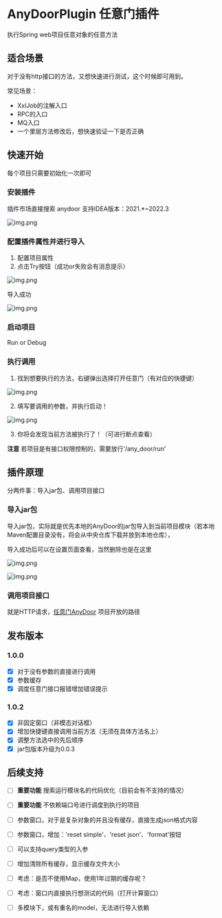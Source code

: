 # AnyDoorPlugin 任意门插件

执行Spring web项目任意对象的任意方法

## 适合场景
对于没有http接口的方法，又想快速进行测试，这个时候即可用到。

常见场景：
- XxlJob的注解入口
- RPC的入口
- MQ入口
- 一个里层方法修改后，想快速验证一下是否正确

## 快速开始
每个项目只需要初始化一次即可
### 安装插件
插件市场直接搜索 anydoor 支持IDEA版本：2021.*~2022.3

![img.png](dosc/image/安装插件.png)

### 配置插件属性并进行导入
1. 配置项目属性
2. 点击Try按钮（成功or失败会有消息提示）

![img.png](dosc/image/插件配置说明.jpg)

导入成功

![img.png](dosc/image/导入成功.png)

### 启动项目
Run or Debug

### 执行调用
1. 找到想要执行的方法，右键弹出选择打开任意门（有对应的快捷键）

![img.png](dosc/image/打开任意门.jpeg)

2. 填写要调用的参数，并执行启动！

![img.png](dosc/image/启动.png)

3. 你将会发现当前方法被执行了！（可进行断点查看） 

**注意** 若项目是有接口权限控制的，需要放行'/any_door/run'

## 插件原理
分两件事：导入jar包、调用项目接口
### 导入jar包

导入jar包，实际就是优先本地的AnyDoor的jar包导入到当前项目模块（若本地Maven配置目录没有，将会从中央仓库下载并放到本地仓库），

导入成功后可以在设置页面查看，当然删除也是在这里

![img.png](dosc/image/jar包导入.jpg)

![img.png](dosc/image/插入的maven路径.png)

### 调用项目接口
就是HTTP请求，[任意门AnyDoor](https://github.com/lgp547/any-door) 项目开放的路径

## 发布版本
### 1.0.0
- [x] 对于没有参数的直接进行调用
- [x] 参数缓存
- [x] 调度任意门接口报错增加错误提示

### 1.0.2
- [x] 非固定窗口（非模态对话框）
- [x] 增加快捷键直接调用当前方法（无须在具体方法名上）
- [x] 调整方法选中的先后顺序
- [x] jar包版本升级为0.0.3

## 后续支持
- [ ] **重要功能** 搜索运行模块名的代码优化（目前会有不支持的情况）
- [ ] **重要功能** 不依赖端口号进行调度到执行的项目
- [ ] 参数窗口，对于是复杂对象的并且没有缓存，直接生成json格式内容
- [ ] 参数窗口，增加：'reset simple'、'reset json'、'format'按钮
- [ ] 可以支持query类型的入参
- [ ] 增加清除所有缓存，显示缓存文件大小
- [ ] 考虑：是否不使用Map，使用1年过期的缓存呢？
- [ ] 考虑：窗口内直接执行想测试的代码（打开计算窗口）
- [ ] 多模块下，或有重名的model，无法进行导入依赖



